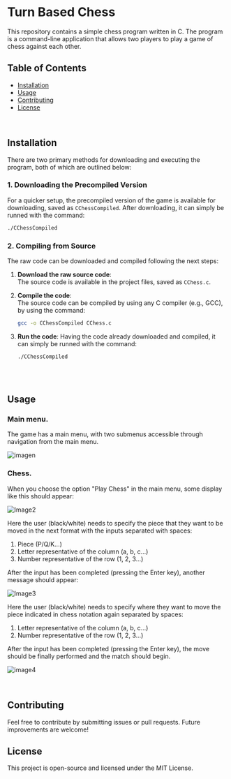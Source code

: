 # Turn Based Chess

This repository contains a simple chess program written in C. The program is a command-line application that allows two players to play a game of chess against each other.

## Table of Contents

- [Installation](#installation)
- [Usage](#usage)
- [Contributing](#contributing)
- [License](#license)

<br>

## Installation
There are two primary methods for downloading and executing the program, both of which are outlined below:

### 1. **Downloading the Precompiled Version**
For a quicker setup, the precompiled version of the game is available for downloading, saved as `CChessCompiled`. After downloading, it can simply be runned with the command:
   ```bash
   ./CChessCompiled
  ```

### 2. **Compiling from Source**
The raw code can be downloaded and compiled following the next steps:

1. **Download the raw source code**:  
   The source code is available in the project files, saved as `CChess.c`.

2. **Compile the code**:  
   The source code can be compiled by using any C compiler (e.g., GCC), by using the command:
   ```bash
   gcc -o CChessCompiled CChess.c

3. **Run the code**:
   Having the code already downloaded and compiled, it can simply be runned with the command:
   ```bash
   ./CChessCompiled
   
<br>
<br>

## Usage

### Main menu.
The game has a main menu, with two submenus accessible through navigation from the main menu.

![imagen](https://github.com/user-attachments/assets/d144a41c-748d-43d0-b9eb-90374c20d982)



### Chess.
When you choose the option "Play Chess" in the main menu, some display like this should appear:

![Image2](https://github.com/user-attachments/assets/c765901c-ceb0-42d7-b5ff-54b9f4ea94bc)

Here the user (black/white) needs to specify the piece that they want to be moved in the next format with the inputs separated with spaces:
1. Piece (P/Q/K...) 
2. Letter representative of the column (a, b, c...)
3. Number representative of the row (1, 2, 3...)

After the input has been completed (pressing the Enter key), another message should appear:

![Image3](https://github.com/user-attachments/assets/3ab69e7c-8d8f-4d1d-906b-1f35bb75809a)

Here the user (black/white) needs to specify where they want to move the piece indicated in chess notation again separated by spaces:
1. Letter representative of the column (a, b, c...)
2. Number representative of the row (1, 2, 3...)

After the input has been completed (pressing the Enter key), the move should be finally performed and the match should begin.

![image4](https://github.com/user-attachments/assets/2d159cc8-19e2-4250-89ea-74836bc52da4)

<br>

## Contributing
Feel free to contribute by submitting issues or pull requests. Future improvements are welcome!

## License
This project is open-source and licensed under the MIT License.

